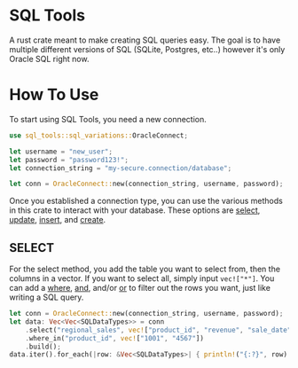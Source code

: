 # SQL Tools
A rust crate meant to make creating SQL queries easy. The goal is to have multiple different versions of SQL (SQLite, Postgres, etc..) however it's only Oracle SQL right now.

# How To Use
To start using SQL Tools, you need a new connection.

```rust
use sql_tools::sql_variations::OracleConnect;

let username = "new_user";
let password = "password123!";
let connection_string = "my-secure.connection/database";

let conn = OracleConnect::new(connection_string, username, password);
```

Once you established a connection type, you can use the various methods in this crate to interact with your database. These options are [select](#select), [update](#update), [insert](#insert), and [create](#create).

## SELECT
For the select method, you add the table you want to select from, then the columns in a vector. If you want to select all, simply input `vec!["*"]`. You can add a [where](#where), [and](#and), and/or [or](#or) to filter out the rows you want, just like writing a SQL query.
```rust
let conn = OracleConnect::new(connection_string, username, password);
let data: Vec<Vec<SQLDataTypes>> = conn
    .select("regional_sales", vec!["product_id", "revenue", "sale_date"])
    .where_in("product_id", vec!["1001", "4567"])
    .build();
data.iter().for_each(|row: &Vec<SQLDataTypes>| { println!("{:?}", row) });
```